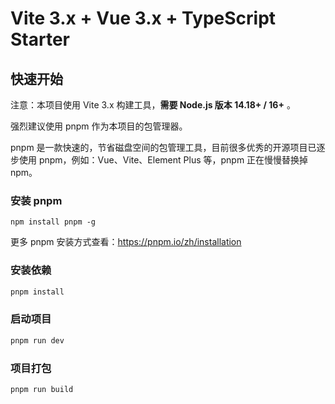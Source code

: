 # Vite 3.x + Vue 3.x + TypeScript Starter

## 快速开始

注意：本项目使用 Vite 3.x 构建工具，**需要 Node.js 版本 14.18+ / 16+** 。

强烈建议使用 pnpm 作为本项目的包管理器。

pnpm 是一款快速的，节省磁盘空间的包管理工具，目前很多优秀的开源项目已逐步使用 pnpm，例如：Vue、Vite、Element Plus 等，pnpm 正在慢慢替换掉 npm。

### 安装 pnpm

```
npm install pnpm -g
```

更多 pnpm 安装方式查看：https://pnpm.io/zh/installation

### 安装依赖

```bash
pnpm install
```

### 启动项目

```bash
pnpm run dev
```

### 项目打包

```bash
pnpm run build
```
